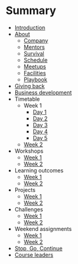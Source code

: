 # Summary

* [Introduction](README.md)
* [About](about/README.md)
   * [Company](about/company.md)
   * [Mentors](about/mentors.md)
   * [Survival](about/money.md)
   * [Schedule](about/schedule.md)
   * [Meetups](about/meetups.md)   
   * [Facilities](about/facilities.md)
   * [Playbook](about/playbook.md)
* [Giving back](giving/README.md)
* [Business development](business/README.md)
* Timetable
   * Week 1
      * [Day 1](timetable/week1/day1.md) 
      * [Day 2](timetable/week1/day2.md) 
      * [Day 3](timetable/week1/day3.md) 
      * [Day 4](timetable/week1/day4.md) 
      * [Day 5](timetable/week1/day5.md) 
   * [Week 2](timetable/week2.md) 
* Workshops
   * [Week 1](workshops/week1.md)
   * [Week 2](workshops/week2.md)
* Learning outcomes
   * [Week 1](patterns/week1/README.md)   
   * [Week 2](patterns/week2/README.md)   
* Projects
   * [Week 1](projects/week1.md)
   * [Week 2](projects/week2.md)
* Challenges
   * [Week 1](challenges/week1.md)
   * [Week 2](challenges/week2.md)
* Weekend assignments
   * [Week 1](assignments/week1.md)  
   * [Week 2](assignments/week2.md)  
* [Stop, Go, Continue](sgc/README.md)  
* [Course leaders](leaders/README.md)  

